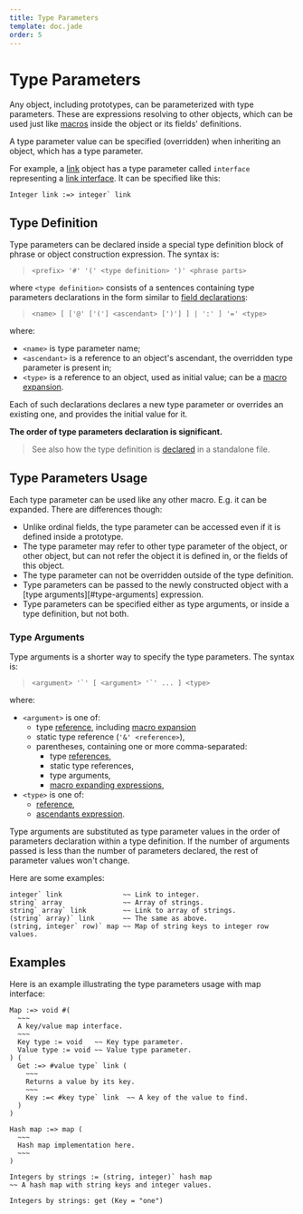```yaml
---
title: Type Parameters
template: doc.jade
order: 5
---
```


Type Parameters
===============
<!--
Copyright (C) 2013,2014 Ruslan Lopatin.
Permission is granted to copy, distribute and/or modify this document
under the terms of the GNU Free Documentation License, Version 1.3
or any later version published by the Free Software Foundation;
with no Invariant Sections, no Front-Cover Texts, and no Back-Cover Texts.
A copy of the license is included in the section entitled "GNU
Free Documentation License".
-->

Any object, including prototypes, can be parameterized with type parameters.
These are expressions resolving to other objects, which can be used just like
[macros](macros.html) inside the object or its fields' definitions.

A type parameter value can be specified (overridden) when inheriting an object,
which has a type parameter.

For example, a [link](links.html) object has a type parameter called `interface`
representing a [link interface](links.html#link-interface). It can be specified
like this:
```o42a
Integer link :=> integer` link
```

Type Definition
---------------

Type parameters can be declared inside a special type definition block of
phrase or object construction expression. The syntax is:

> `<prefix> '#' '(' <type definition> ')' <phrase parts>`

where `<type definition>` consists of a sentences containing type parameters
declarations in the form similar to
[field declarations](../objects/fields.html#field-declaration):

> `<name> [ ['@' ['('] <ascendant> [')'] ] | ':' ] '=' <type>`

where:

* `<name>` is type parameter name;
* `<ascendant>` is a reference to an object's ascendant, the overridden type
   parameter is present in;
* `<type>` is a reference to an object, used as initial value; can be a
  [macro expansion](macros.html#macro-expansion).

Each of such declarations declares a new type parameter or overrides an existing
one, and provides the initial value for it.

**The order of type parameters declaration is significant.**

> See also how the type definition is
> [declared](../sources/file.html#type-definition) in a standalone file.


Type Parameters Usage
---------------------

Each type parameter can be used like any other macro. E.g. it can be expanded.
There are differences though:

* Unlike ordinal fields, the type parameter can be accessed even if it is
  defined inside a prototype.
* The type parameter may refer to other type parameter of the object, or other
  object, but can not refer the object it is defined in, or the fields of this
  object.
* The type parameter can not be overridden outside of the type definition.
* Type parameters can be passed to the newly constructed object with a 
  [type arguments][#type-arguments] expression.
* Type parameters can be specified either as type arguments, or inside a type
  definition, but not both.


### Type Arguments ###

Type arguments is a shorter way to specify the type parameters. The syntax is:

> ``<argument> '`' [ <argument> '`' ... ] <type>``

where:

* `<argument>` is one of:
    * type [reference][], including [macro expansion][]
    * static type reference (` '&' <reference> `),
    * parentheses, containing one or more comma-separated:
        * type [references][reference],
        * static type references,
        * type arguments,
        * [macro expanding expressions][macro expansion],
* `<type>` is one of:
    * [reference][],
    * [ascendants expression](../objects/samples.html#ascendants-expression).

[reference]:       ../expressions/references.html
[macro expansion]: macros.html#macro-expansion


Type arguments are substituted as type parameter values in the order of
parameters declaration within a type definition. If the number of arguments
passed is less than the number of parameters declared, the rest of parameter
values won't change.

Here are some examples:
```o42a
integer` link               ~~ Link to integer.
string` array               ~~ Array of strings.
string` array` link         ~~ Link to array of strings.
(string` array)` link       ~~ The same as above.
(string, integer` row)` map ~~ Map of string keys to integer row values.
```

## Examples

Here is an example illustrating the type parameters usage with map interface:
```o42a
Map :=> void #( 
  ~~~
  A key/value map interface.
  ~~~
  Key type := void   ~~ Key type parameter.
  Value type := void ~~ Value type parameter.
) (
  Get :=> #value type` link (
    ~~~
    Returns a value by its key.
    ~~~
    Key :=< #key type` link  ~~ A key of the value to find.
  )
)

Hash map :=> map (
  ~~~
  Hash map implementation here.
  ~~~
)

Integers by strings := (string, integer)` hash map
~~ A hash map with string keys and integer values.

Integers by strings: get (Key = "one")
```


